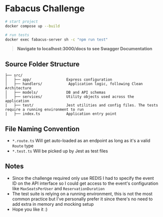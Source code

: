 # Fabacus Challenge

```sh
# start project
docker compose up --build

# run tests
docker exec fabacus-server sh -c "npm run test"
```

> **Navigate to localhost:3000/docs to see Swagger Documentation**

## Source Folder Structure

```
├── src/
│   ├── app/                Express configuration
│   ├── handlers/            Application logic, following Clean Architecture
│   ├── models/             DB and API schemas
│   ├── services/           Utility objects used across the application
|   ├── test/               Jest utilities and config files. The tests require a running environment to run
|   ├── index.ts            Application entry point
```

## File Naming Convention

- `*.route.ts` Will get auto-loaded as an endpoint as long as it's a valid `Route` type
- `*.test.ts` Will be picked up by Jest as test files

## Notes

- Since the challenge required only use REDIS I had to specify the event ID on the API interface so I could get access to the event's configuration like `MaxSeatsPerUser` and `ReservationDuration`
- The test suite is relying on a running environment, this is not the most common practice but I've personally prefer it since there's no need to add extra in memory and mocking setup 
- Hope you like it :)